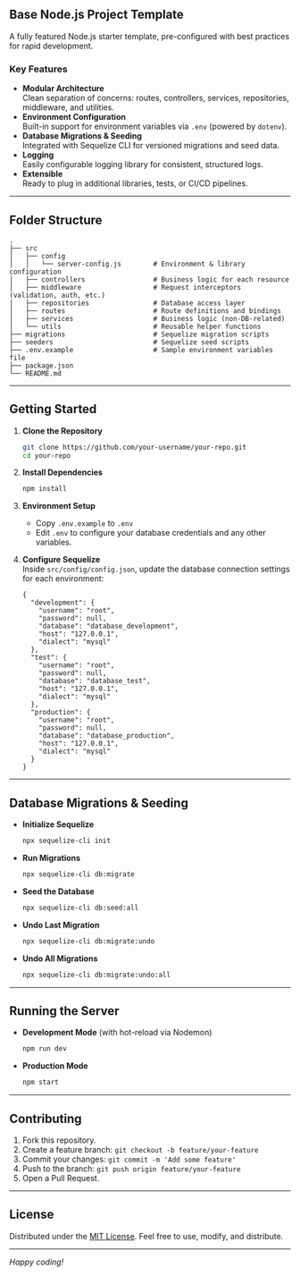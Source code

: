 ## Base Node.js Project Template

A fully featured Node.js starter template, pre-configured with best practices for rapid development.

### Key Features

- **Modular Architecture**  
  Clean separation of concerns: routes, controllers, services, repositories, middleware, and utilities.
- **Environment Configuration**  
  Built-in support for environment variables via `.env` (powered by `dotenv`).
- **Database Migrations & Seeding**  
  Integrated with Sequelize CLI for versioned migrations and seed data.
- **Logging**  
  Easily configurable logging library for consistent, structured logs.
- **Extensible**  
  Ready to plug in additional libraries, tests, or CI/CD pipelines.

---

## Folder Structure

```
.
├── src
│   ├── config
│   │   └── server-config.js        # Environment & library configuration
│   ├── controllers                 # Business logic for each resource
│   ├── middleware                  # Request interceptors (validation, auth, etc.)
│   ├── repositories                # Database access layer
│   ├── routes                      # Route definitions and bindings
│   ├── services                    # Business logic (non-DB-related)
│   └── utils                       # Reusable helper functions
├── migrations                      # Sequelize migration scripts
├── seeders                         # Sequelize seed scripts
├── .env.example                    # Sample environment variables file
├── package.json
└── README.md
```

---

## Getting Started

1. **Clone the Repository**  
   ```bash
   git clone https://github.com/your-username/your-repo.git
   cd your-repo
   ```

2. **Install Dependencies**  
   ```bash
   npm install
   ```

3. **Environment Setup**  
   - Copy `.env.example` to `.env`  
   - Edit `.env` to configure your database credentials and any other variables.

4. **Configure Sequelize**  
   Inside `src/config/config.json`, update the database connection settings for each environment:

   ```jsonc
   {
     "development": {
       "username": "root",
       "password": null,
       "database": "database_development",
       "host": "127.0.0.1",
       "dialect": "mysql"
     },
     "test": {
       "username": "root",
       "password": null,
       "database": "database_test",
       "host": "127.0.0.1",
       "dialect": "mysql"
     },
     "production": {
       "username": "root",
       "password": null,
       "database": "database_production",
       "host": "127.0.0.1",
       "dialect": "mysql"
     }
   }
   ```

---

## Database Migrations & Seeding

- **Initialize Sequelize**  
  ```bash
  npx sequelize-cli init
  ```

- **Run Migrations**  
  ```bash
  npx sequelize-cli db:migrate
  ```

- **Seed the Database**  
  ```bash
  npx sequelize-cli db:seed:all
  ```

- **Undo Last Migration**  
  ```bash
  npx sequelize-cli db:migrate:undo
  ```

- **Undo All Migrations**  
  ```bash
  npx sequelize-cli db:migrate:undo:all
  ```

---

## Running the Server

- **Development Mode** (with hot-reload via Nodemon)  
  ```bash
  npm run dev
  ```

- **Production Mode**  
  ```bash
  npm start
  ```

---

## Contributing

1. Fork this repository.  
2. Create a feature branch: `git checkout -b feature/your-feature`  
3. Commit your changes: `git commit -m 'Add some feature'`  
4. Push to the branch: `git push origin feature/your-feature`  
5. Open a Pull Request.

---

## License

Distributed under the [MIT License](LICENSE). Feel free to use, modify, and distribute.

---

*Happy coding!*

